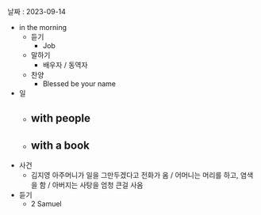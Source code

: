 날짜 : 2023-09-14
- in the morning
	- 듣기
		- Job
	- 말하기
		-  배우자 / 동역자 
	- 찬양
		- Blessed be your name
- 일
	- with people
		- 
	- with a book
		- 
- 사건
	- 김지영 아주머니가 일을 그만두겠다고 전화가 옴 / 어머니는 머리를 하고, 염색을 함 / 아버지는 사탕을 엄청 큰걸 사옴 
- 듣기
	- 2 Samuel
